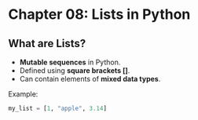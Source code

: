 # Chapter 08: Lists in Python

## What are Lists?
- **Mutable sequences** in Python.
- Defined using **square brackets []**.
- Can contain elements of **mixed data types**.

Example:
```python
my_list = [1, "apple", 3.14]
